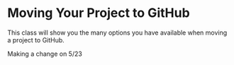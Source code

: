 # Moving Your Project to GitHub

This class will show you the many options you have available when moving a project to GitHub.

Making a change on 5/23
